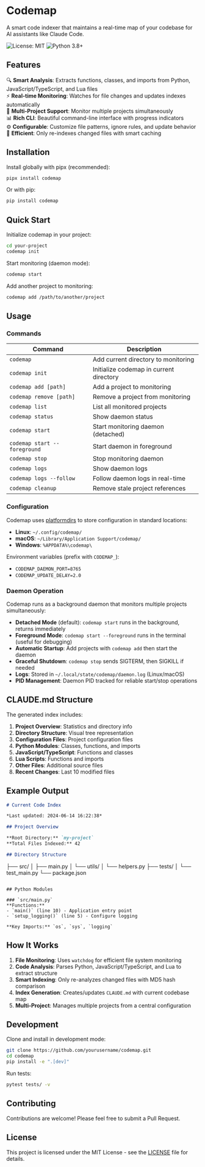# Codemap

A smart code indexer that maintains a real-time map of your codebase for AI assistants like Claude Code.

![License: MIT](https://img.shields.io/badge/License-MIT-yellow.svg)
![Python 3.8+](https://img.shields.io/badge/python-3.8+-blue.svg)

## Features

🔍 **Smart Analysis**: Extracts functions, classes, and imports from Python, JavaScript/TypeScript, and Lua files  
⚡ **Real-time Monitoring**: Watches for file changes and updates indexes automatically  
🎯 **Multi-Project Support**: Monitor multiple projects simultaneously  
📊 **Rich CLI**: Beautiful command-line interface with progress indicators  
⚙️ **Configurable**: Customize file patterns, ignore rules, and update behavior  
🚀 **Efficient**: Only re-indexes changed files with smart caching  

## Installation

Install globally with pipx (recommended):
```bash
pipx install codemap
```

Or with pip:
```bash
pip install codemap
```

## Quick Start

Initialize codemap in your project:
```bash
cd your-project
codemap init
```

Start monitoring (daemon mode):
```bash
codemap start
```

Add another project to monitoring:
```bash
codemap add /path/to/another/project
```

## Usage

### Commands

| Command | Description |
|---------|-------------|
| `codemap` | Add current directory to monitoring |
| `codemap init` | Initialize codemap in current directory |
| `codemap add [path]` | Add a project to monitoring |
| `codemap remove [path]` | Remove a project from monitoring |
| `codemap list` | List all monitored projects |
| `codemap status` | Show daemon status |
| `codemap start` | Start monitoring daemon (detached) |
| `codemap start --foreground` | Start daemon in foreground |
| `codemap stop` | Stop monitoring daemon |
| `codemap logs` | Show daemon logs |
| `codemap logs --follow` | Follow daemon logs in real-time |
| `codemap cleanup` | Remove stale project references |

### Configuration

Codemap uses [platformdirs](https://github.com/platformdirs/platformdirs) to store configuration in standard locations:

- **Linux**: `~/.config/codemap/`
- **macOS**: `~/Library/Application Support/codemap/`
- **Windows**: `%APPDATA%\codemap\`

Environment variables (prefix with `CODEMAP_`):
- `CODEMAP_DAEMON_PORT=8765`
- `CODEMAP_UPDATE_DELAY=2.0`

### Daemon Operation

Codemap runs as a background daemon that monitors multiple projects simultaneously:

- **Detached Mode** (default): `codemap start` runs in the background, returns immediately
- **Foreground Mode**: `codemap start --foreground` runs in the terminal (useful for debugging)
- **Automatic Startup**: Add projects with `codemap add` then start the daemon
- **Graceful Shutdown**: `codemap stop` sends SIGTERM, then SIGKILL if needed
- **Logs**: Stored in `~/.local/state/codemap/daemon.log` (Linux/macOS)
- **PID Management**: Daemon PID tracked for reliable start/stop operations

## CLAUDE.md Structure

The generated index includes:

1. **Project Overview**: Statistics and directory info
2. **Directory Structure**: Visual tree representation  
3. **Configuration Files**: Project configuration files
4. **Python Modules**: Classes, functions, and imports
5. **JavaScript/TypeScript**: Functions and classes  
6. **Lua Scripts**: Functions and imports
7. **Other Files**: Additional source files
8. **Recent Changes**: Last 10 modified files

## Example Output

```markdown
# Current Code Index

*Last updated: 2024-06-14 16:22:38*

## Project Overview

**Root Directory:** `my-project`
**Total Files Indexed:** 42

## Directory Structure

```
├── src/
│   ├── main.py
│   └── utils/
│       └── helpers.py
├── tests/
│   └── test_main.py
└── package.json
```

## Python Modules

### `src/main.py`
**Functions:**
- `main()` (line 10) - Application entry point
- `setup_logging()` (line 5) - Configure logging

**Key Imports:** `os`, `sys`, `logging`
```

## How It Works

1. **File Monitoring**: Uses `watchdog` for efficient file system monitoring
2. **Code Analysis**: Parses Python, JavaScript/TypeScript, and Lua to extract structure
3. **Smart Indexing**: Only re-analyzes changed files with MD5 hash comparison
4. **Index Generation**: Creates/updates `CLAUDE.md` with current codebase map
5. **Multi-Project**: Manages multiple projects from a central configuration

## Development

Clone and install in development mode:

```bash
git clone https://github.com/yourusername/codemap.git
cd codemap
pip install -e ".[dev]"
```

Run tests:
```bash
pytest tests/ -v
```

## Contributing

Contributions are welcome! Please feel free to submit a Pull Request.

## License

This project is licensed under the MIT License - see the [LICENSE](LICENSE) file for details.